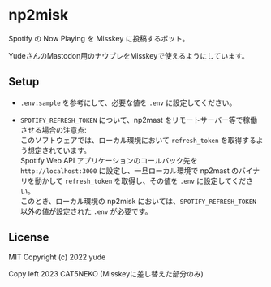 # np2misk
Spotify の Now Playing を Misskey に投稿するボット。

YudeさんのMastodon用のナウプレをMisskeyで使えるようにしています。

## Setup
* `.env.sample` を参考にして、必要な値を `.env` に設定してください。

* `SPOTIFY_REFRESH_TOKEN` について、np2mast をリモートサーバー等で稼働させる場合の注意点:\
  このソフトウェアでは、ローカル環境において `refresh_token` を取得するよう想定されています。\
  Spotify Web API アプリケーションのコールバック先を `http://localhost:3000` に設定し、一旦ローカル環境で np2mast のバイナリを動かして `refresh_token` を取得し、その値を `.env` に設定してください。\
  このとき、ローカル環境の np2misk においては、`SPOTIFY_REFRESH_TOKEN` 以外の値が設定された `.env` が必要です。

## License
MIT
Copyright (c) 2022 yude

Copy left 2023 CAT5NEKO (Misskeyに差し替えた部分のみ)